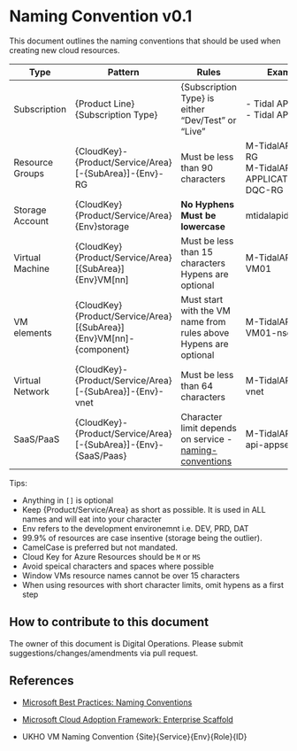 # Naming Convention v0.1

This document outlines the naming conventions that should be used when creating new cloud resources.

| Type | Pattern | Rules | Examples |
|-|-|-|-|
| Subscription | {Product Line} {Subscription Type} | {Subscription Type} is either “Dev/Test” or “Live” | - Tidal API Dev/Test <br /> - Tidal API Live <br /> |
| Resource Groups | {CloudKey}-{Product/Service/Area}[-{SubArea}]-{Env}-RG | Must be less than 90 characters |M-TidalAPI-PRD-RG <br /> M-TidalAPI-APPLICATION-DQC-RG <br /> |
| Storage Account | {CloudKey}{Product/Service/Area}{Env}storage <br /> | **No Hyphens** <br /> **Must be lowercase** <br />| mtidalapidevstorage |
| Virtual Machine | {CloudKey}{Product/Service/Area}[{SubArea}]{Env}VM[nn] | Must be less than 15 characters <br /> Hypens are optional <br /> | M-TidalAPI-PRD-VM01 |
| VM elements | {CloudKey}{Product/Service/Area}[{SubArea}]{Env}VM[nn]-{component} | Must start with the VM name from rules above <br /> Hypens are optional | M-TidalAPI-PRD-VM01-nsg |
| Virtual Network | {CloudKey}-{Product/Service/Area}[-{SubArea}]-{Env}-vnet | Must be less than 64 characters <br /> | M-TidalAPI-DEV-vnet |
| SaaS/PaaS | {CloudKey}-{Product/Service/Area}[-{SubArea}]-{Env}-{SaaS/Paas} <br /> | Character limit depends on service - [naming-conventions](https://docs.microsoft.com/en-us/azure/architecture/best-practices/naming-conventions) <br /> | M-TidalAPI-DEV-api-appservice |

Tips: 
- Anything in `[]` is optional
- Keep {Product/Service/Area} as short as possible. It is used in ALL names and will eat into your character 
- Env refers to the development environemnt i.e. DEV, PRD, DAT
- 99.9% of resources are case insentive (storage being the outlier). 
- CamelCase is preferred but not mandated.
- Cloud Key for Azure Resources should be `M` or `MS`
- Avoid speical characters and spaces where possible
- Window VMs resource names cannot be over 15 characters
- When using resources with short character limits, omit hypens as a first step


## How to contribute to this document

The owner of this document is Digital Operations. Please submit suggestions/changes/amendments via pull request.

## References

- [Microsoft Best Practices: Naming Conventions](https://docs.microsoft.com/en-us/azure/architecture/best-practices/naming-conventions)

- [Microsoft Cloud Adoption Framework: Enterprise Scaffold](https://docs.microsoft.com/en-us/azure/architecture/cloud-adoption/appendix/azure-scaffold)

- UKHO VM Naming Convention {Site}{Service}{Env}{Role}{ID}
